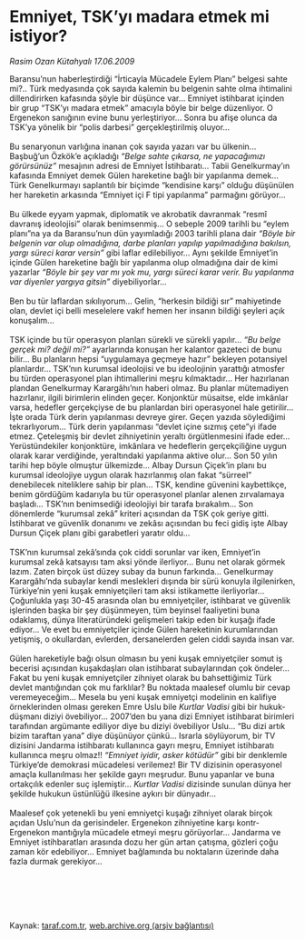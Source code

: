 # Emniyet, TSK’yı madara etmek mi istiyor?

*Rasim Ozan Kütahyalı 17.06.2009*

<div class="taraf_structure_2col_1zq">
<div class="margen_n">



 <p>Baransu’nun haberleştirdiği “İrticayla Mücadele Eylem Planı” belgesi sahte mi?.. Türk medyasında çok sayıda kalemin bu belgenin sahte olma ihtimalini dillendirirken kafasında şöyle bir düşünce var... Emniyet istihbarat içinden bir grup “TSK’yı madara etmek” amacıyla böyle bir belge düzenliyor. O Ergenekon sanığının evine bunu yerleştiriyor... Sonra bu afişe olunca da TSK’ya yönelik bir “polis darbesi” gerçekleştirilmiş oluyor... <br/><br/>Bu senaryonun varlığına inanan çok sayıda yazarı var bu ülkenin... Başbuğ’un Özkök’e açıkladığı <i>“Belge sahte çıkarsa, ne yapacağımızı görürsünüz”</i> mesajının adresi de Emniyet İstihbaratı... Tabii Genelkurmay’ın kafasında Emniyet demek Gülen hareketine bağlı bir yapılanma demek... Türk Genelkurmayı saplantılı bir biçimde “kendisine karşı” olduğu düşünülen her hareketin arkasında “Emniyet içi F tipi yapılanma” parmağını görüyor... <br/><br/>Bu ülkede eyyam yapmak, diplomatik ve akrobatik davranmak “resmî davranış ideolojisi” olarak benimsenmiş... O sebeple 2009 tarihli bu “eylem planı”na ya da Baransu’nun dün yayımladığı 2003 tarihli plana dair <i>“Böyle bir belgenin var olup olmadığına, darbe planları yapılıp yapılmadığına bakılsın, yargı süreci karar versin”</i> gibi laflar edilebiliyor... Aynı şekilde Emniyet’in içinde Gülen hareketine bağlı bir yapılanma olup olmadığına dair de kimi yazarlar <i>“Böyle bir şey var mı yok mu, yargı süreci karar verir. Bu yapılanma var diyenler yargıya gitsin” </i>diyebiliyorlar... <br/><br/>Ben bu tür laflardan sıkılıyorum... Gelin, “herkesin bildiği sır” mahiyetinde olan, devlet içi belli meselelere vakıf hemen her insanın bildiği şeyleri açık konuşalım... <br/><br/>TSK içinde bu tür operasyon planları sürekli ve sürekli yapılır... <i>“Bu belge gerçek mi? değil mi?”</i> ayarlarında konuşan her kalantor gazeteci de bunu bilir... Bu planların hepsi “uygulamaya geçmeye hazır” bekleyen potansiyel planlardır... TSK’nın kurumsal ideolojisi ve bu ideolojinin yarattığı atmosfer bu türden operasyonel plan ihtimallerini meşru kılmaktadır... Her hazırlanan plandan Genelkurmay Karargâhı’nın haberi olmaz. Bu planlar mütemadiyen hazırlanır, ilgili birimlerin elinden geçer. Konjonktür müsaitse, elde imkânlar varsa, hedefler gerçekçiyse de bu planlardan biri operasyonel hale getirilir... İşte orada Türk derin yapılanması devreye girer. Geçen yazıda söylediğimi tekrarlıyorum... Türk derin yapılanması “devlet içine sızmış çete”yi ifade etmez. Çeteleşmiş bir devlet zihniyetinin yeraltı örgütlenmesini ifade eder... Yerüstündekiler konjonktüre, imkânlara ve hedeflerin gerçekçiliğine uygun olarak karar verdiğinde, yeraltındaki yapılanma aktive olur... Son 50 yılın tarihi hep böyle olmuştur ülkemizde... Albay Dursun Çiçek’in planı bu kurumsal ideolojiye uygun olarak hazırlanmış olan fakat “sürreel” denebilecek niteliklere sahip bir plan... TSK, kendine güvenini kaybettikçe, benim gördüğüm kadarıyla bu tür operasyonel planlar alenen zırvalamaya başladı... TSK’nın benimsediği ideolojiyi bir tarafa bırakalım... Son dönemlerde “kurumsal zekâ” kriteri açısından da TSK çok geriye gitti. İstihbarat ve güvenlik donanımı ve zekâsı açısından bu feci gidiş işte Albay Dursun Çiçek planı gibi garabetleri yaratır oldu... <br/><br/>TSK’nın kurumsal zekâ’sında çok ciddi sorunlar var iken, Emniyet’in kurumsal zekâ katsayısı tam aksi yönde ilerliyor... Bunu net olarak görmek lazım. Zaten birçok üst düzey subay da bunun farkında... Genelkurmay Karargâhı’nda subaylar kendi meslekleri dışında bir sürü konuyla ilgilenirken, Türkiye’nin yeni kuşak emniyetçileri tam aksi istikamette ilerliyorlar... Çoğunlukla yaşı 30-45 arasında olan bu emniyetçiler, istihbarat ve güvenlik işlerinden başka bir şey düşünmeyen, tüm beyinsel faaliyetini buna odaklamış, dünya literatüründeki gelişmeleri takip eden bir kuşağı ifade ediyor... Ve evet bu emniyetçiler içinde Gülen hareketinin kurumlarından yetişmiş, o okullardan, evlerden, dersanelerden gelen ciddi sayıda insan var. <br/><br/>Gülen hareketiyle bağı olsun olmasın bu yeni kuşak emniyetçiler somut iş becerisi açısından kuşakdaşları olan istihbarat subaylarından çok öndeler... Fakat bu yeni kuşak emniyetçiler zihniyet olarak bu bahsettiğimiz Türk devlet mantığından çok mu farklılar? Bu noktada maalesef olumlu bir cevap veremeyeceğim... Mesela bu yeni kuşak emniyetçi modelinin en kalifiye örneklerinden olması gereken Emre Uslu bile <i>Kurtlar Vadisi</i> gibi bir hukuk-düşmanı diziyi övebiliyor... 2007’den bu yana dizi Emniyet istihbarat birimleri tarafından argümante ediliyor diye bu diziyi övebiliyor Uslu... “Bu dizi artık bizim taraftan yana” diye düşünüyor çünkü... Israrla söylüyorum, bir TV dizisini Jandarma istihbaratı kullanınca gayrı meşru, Emniyet istihbaratı kullanınca meşru olmaz!! <i>“Emniyet iyidir, asker kötüdür” </i>gibi bir denklemle Türkiye’de demokrasi mücadelesi verilemez! Bir TV dizisinin operasyonel amaçla kullanılması her şekilde gayrı meşrudur. Bunu yapanlar ve buna ortakçılık edenler suç işlemiştir... <i>Kurtlar Vadisi</i> dizisinde sunulan dünya her şekilde hukukun üstünlüğü ilkesine aykırı bir dünyadır... <br/><br/>Maalesef çok yetenekli bu yeni emniyetçi kuşağı zihniyet olarak birçok açıdan Uslu’nun da gerisindeler. Ergenekon zihniyetine karşı kontr-Ergenekon mantığıyla mücadele etmeyi meşru görüyorlar... Jandarma ve Emniyet istihbaratları arasında dozu her gün artan çatışma, gözleri çoğu zaman kör edebiliyor... Emniyet bağlamında bu noktaların üzerinde daha fazla durmak gerekiyor...</p>
<br/>
<br/>
<br/>



<br/>


<div id="taraf_not">
</div>

</div>


</div>

Kaynak: [taraf.com.tr](http://www.taraf.com.tr:80/makale/6094.htm), [web.archive.org (arşiv bağlantısı)](http://web.archive.org/web/20090904033656/http://www.taraf.com.tr:80/makale/6094.htm)
